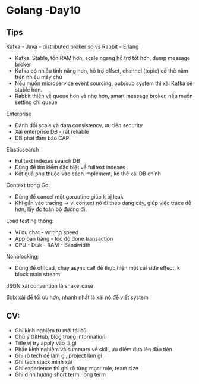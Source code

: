 # Golang -Day10

## Tips
Kafka - Java - distributed broker so vs Rabbit - Erlang
- Kafka: Stable, tốn RAM hơn, scale ngang hỗ trợ tốt hơn, dump message broker
- Kafka có nhiều tính năng hơn, hỗ trợ offset, channel (topic) có thể nằm trên nhiều máy chủ
- Nếu muốn microservice event sourcing, pub/sub system thì xài Kafka sẽ stable hơn.
- Rabbit thiên về queue hơn và nhẹ hơn, smart message broker, nếu muốn setting chỉ queue

Enterprise
- Đánh đổi scale và data consistency, ưu tiên security
- Xài enterprise DB - rất reliable
- DB phải đảm bảo CAP

Elasticsearch
- Fulltext indexes search DB
- Dùng để tìm kiếm đặc biệt về fulltext indexes
- Kết quả phụ thuộc vào cách implement, ko thể xài DB chính

Context trong Go:
- Dùng để cancel một goroutine giúp k bị leak
- Khi gắn vào tracing -> vì context nó đi theo dạng cây, giúp việc trace dễ hơn, lấy đc toàn bộ đường đi.

Load test hệ thống:
- Ví dụ chat - writing speed
- App bán hàng - tốc độ done transaction
- CPU - Disk - RAM - Bandwidth

Nonblocking:
- Dùng để offload, chạy async call để thực hiện một cái side effect, k block main stream

JSON xài convention là snake_case

Sqlx xài để tối ưu hơn, nhanh nhất là xài nó để viết system

## CV:
- Ghi kinh nghiệm từ mới tới cũ
- Chú ý GitHub, blog trong information
- Title vị try apply vào là gì
- Phần kinh nghiệm và summary về skill, ưu điểm đưa lên đầu tiên
- Ghi rõ tech để làm gì, project làm gì
- Ghi tech stack mình xài
- Ghi experience thì ghi rõ từng mục: role, team size
- Ghi định hướng short term, long term
